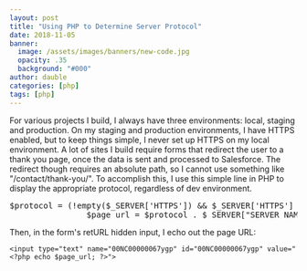 ```yaml
---
layout: post
title: "Using PHP to Determine Server Protocol"
date: 2018-11-05
banner: 
  image: /assets/images/banners/new-code.jpg
  opacity: .35
  background: "#000"
author: dauble
categories: [php]
tags: [php]
---
```

For various projects I build, I always have three environments: local, staging and production. On my staging and production environments, I have HTTPS enabled, but to keep things simple, I never set up HTTPS on my local environment. A lot of sites I build require forms that redirect the user to a thank you page, once the data is sent and processed to Salesforce. The redirect though requires an absolute path, so I cannot use something like "/contact/thank-you/". To accomplish this, I use this simple line in PHP to display the appropriate protocol, regardless of dev environment.

<pre>$protocol = (!empty($_SERVER['HTTPS']) && $_SERVER['HTTPS'] !== 'off' || $_SERVER['SERVER_PORT'] == 443) ? "https://" : "http://";
                $page_url = $protocol . $_SERVER["SERVER_NAME"] . $_SERVER["REQUEST_URI"];</pre>

Then, in the form's retURL hidden input, I echo out the page URL:

`<input type="text" name="00NC00000067ygp" id="00NC00000067ygp" value="<?php echo $page_url; ?>">`